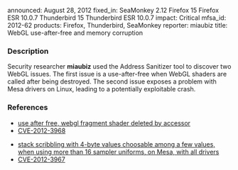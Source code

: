 announced: August 28, 2012
fixed_in: SeaMonkey 2.12
          Firefox 15
          Firefox ESR 10.0.7
          Thunderbird 15
          Thunderbird ESR 10.0.7
impact: Critical
mfsa_id: 2012-62
products: Firefox, Thunderbird, SeaMonkey
reporter: miaubiz
title: WebGL use-after-free and memory corruption

<h3>Description</h3>

<p>Security researcher <strong>miaubiz</strong> used the Address Sanitizer tool
to discover two WebGL issues. The first issue is a use-after-free when WebGL
shaders are called after being destroyed. The second issue exposes a problem
with Mesa drivers on Linux, leading to a potentially exploitable crash.
</p>


<h3>References</h3>

<ul>
  <li><a href="https://bugzilla.mozilla.org/show_bug.cgi?id=775852">
       use after free, webgl fragment shader deleted by accessor</a></li>
  <li><a href="http://cve.mitre.org/cgi-bin/cvename.cgi?name=CVE-2012-3968" class="ex-ref">CVE-2012-3968</a></li>
</ul>

<ul>
  <li><a href="https://bugzilla.mozilla.org/show_bug.cgi?id=777028">
      stack scribbling with 4-byte values choosable among a few values, when
using more than 16 sampler uniforms, on Mesa, with all drivers</a></li>
  <li><a href="http://cve.mitre.org/cgi-bin/cvename.cgi?name=CVE-2012-3967" class="ex-ref">CVE-2012-3967</a></li>
</ul>




